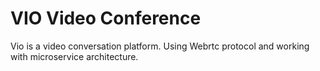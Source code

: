 # VIO Video Conference

Vio is a video conversation platform. Using Webrtc protocol and working with microservice architecture.